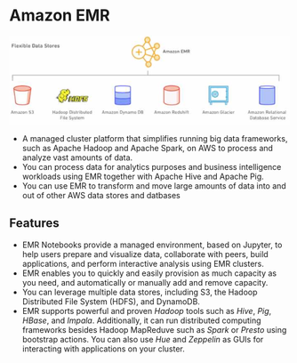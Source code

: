 Amazon EMR
===
![emr](./images/emr.png)

- A managed cluster platform that simplifies running big data frameworks, such as Apache Hadoop and Apache Spark, on AWS to process and analyze vast amounts of data.
- You can process data for analytics purposes and business intelligence workloads using EMR together with Apache Hive and Apache Pig.
- You can use EMR to transform and move large amounts of data into and out of other AWS data stores and datbases

## Features
- EMR Notebooks provide a managed environment, based on Jupyter, to help users prepare and visualize data, collaborate with peers, build applications, and perform interactive analysis using EMR clusters. 
- EMR enables you to quickly and easily provision as much capacity as you need, and automatically or manually add and remove capacity.
- You can leverage multiple data stores, including S3, the Hadoop Distributed File System (HDFS), and DynamoDB.
- EMR supports powerful and proven _Hadoop_ tools such as _Hive_, _Pig_, _HBase_, and _Impala_. Additionally, it can run distributed computing frameworks besides Hadoop MapReduve such as _Spark_ or _Presto_ using bootstrap actions. You can also use _Hue_ and _Zeppelin_ as GUIs for interacting with applications on your cluster. 